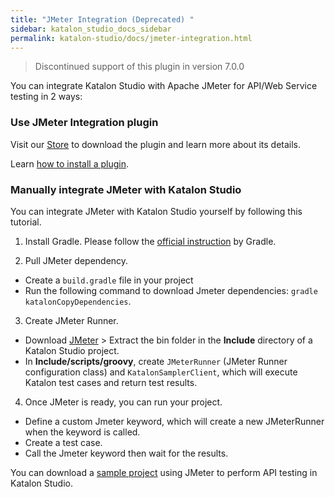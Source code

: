 ```yaml
---
title: "JMeter Integration (Deprecated) "
sidebar: katalon_studio_docs_sidebar
permalink: katalon-studio/docs/jmeter-integration.html
---
```


> Discontinued support of this plugin in version 7.0.0

You can integrate Katalon Studio with Apache JMeter for API/Web Service testing in 2 ways:

### Use JMeter Integration plugin

Visit our [Store](https://store.katalon.com/product/139/JMeter-Integration) to download the plugin and learn more about its details.

Learn [how to install a plugin](https://docs.katalon.com/katalon-store/docs/user/getting-started.html).

### Manually integrate JMeter with Katalon Studio

You can integrate JMeter with Katalon Studio yourself by following this tutorial.

1. Install Gradle. Please follow the [official instruction](https://gradle.org/install/) by Gradle.

2. Pull JMeter dependency.

* Create a `build.gradle` file in your project
* Run the following command to download Jmeter dependencies: `gradle katalonCopyDependencies`.

3. Create JMeter Runner.

* Download [JMeter](https://jmeter.apache.org/download_jmeter.cgi) > Extract the bin folder in the **Include** directory of a Katalon Studio project.
* In **Include/scripts/groovy**, create `JMeterRunner` (JMeter Runner configuration class) and `KatalonSamplerClient`, which will execute Katalon test cases and return test results.

4. Once JMeter is ready, you can run your project.

* Define a custom Jmeter keyword, which will create a new JMeterRunner when the keyword is called.
* Create a test case.
* Call the Jmeter keyword then wait for the results.

You can download a [sample project](https://github.com/thongmgnguyen/katalon-jmeter-sample) using JMeter to perform API testing in Katalon Studio.
